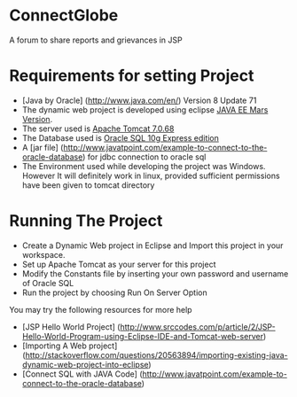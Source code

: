 # ConnectGlobe

A forum to share reports and grievances in JSP

# Requirements for setting Project

- [Java by Oracle] (http://www.java.com/en/)  Version 8 Update 71 
- The dynamic web project is developed using eclipse [JAVA EE Mars Version](https://eclipse.org/downloads/download.php?file=/technology/epp/downloads/release/mars/2/eclipse-jee-mars-2-win32.zip).
- The server used is [Apache Tomcat 7.0.68](http://tomcat.apache.org/download-70.cgi)
- The Database used is [Oracle SQL 10g Express edition](http://www.oracle.com/technetwork/database/enterprise-edition/downloads/index-092322.html)
- A [jar file] (http://www.javatpoint.com/example-to-connect-to-the-oracle-database) for jdbc connection to oracle sql  
- The Environment used while developing the project was Windows. However It will definitely work in linux, provided sufficient permissions have been given to tomcat directory


# Running The Project

- Create a Dynamic Web project in Eclipse and Import this project in your workspace.
- Set up Apache Tomcat as your server for this project
- Modify the Constants file by inserting your own password and username of Oracle SQL
- Run the project by choosing Run On Server Option
 
You may try the following resources for more help

- [JSP Hello World Project] (http://www.srccodes.com/p/article/2/JSP-Hello-World-Program-using-Eclipse-IDE-and-Tomcat-web-server)
- [Importing A Web project] (http://stackoverflow.com/questions/20563894/importing-existing-java-dynamic-web-project-into-eclipse)
- [Connect SQL with JAVA Code] (http://www.javatpoint.com/example-to-connect-to-the-oracle-database)
